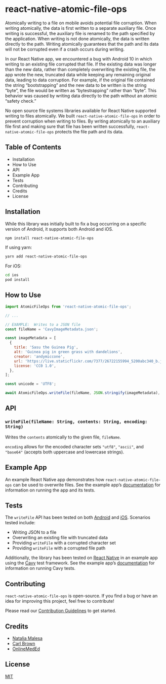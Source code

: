 # react-native-atomic-file-ops

Atomically writing to a file on mobile avoids potential file corruption. When writing atomically, the data is first written to a separate auxiliary file. Once writing is successful, the auxiliary file is renamed to the path specified by the application. When writing is not done atomically, the data is written directly to the path. Writing atomically guarantees that the path and its data will not be corrupted even if a crash occurs during writing.

In our React Native app, we encountered a bug with Android 10 in which writing to an existing file corrupted that file. If the existing data was longer than the new data, rather than completely overwriting the existing file, the app wrote the new, truncated data while keeping any remaining original data, leading to data corruption. For example, if the original file contained the string “bootstrapping” and the new data to be written is the string “byte”, the file would be written as “bytestrapping” rather than “byte”. This behavior was caused by writing data directly to the path without an atomic “safety check.”

No open source file systems libraries available for React Native supported writing to files atomically. We built `react-native-atomic-file-ops` in order to prevent corruption when writing to files. By writing atomically to an auxiliary file first and making sure that file has been written successfully, `react-native-atomic-file-ops` protects the file path and its data.

## Table of Contents

- Installation
- How to Use
- API
- Example App
- Tests
- Contributing
- Credits
- License

## Installation

While this library was initially built to fix a bug occurring on a specific version of Android, it supports both Android and iOS.

```sh
npm install react-native-atomic-file-ops
```

If using yarn:

```sh
yarn add react-native-atomic-file-ops
```

For iOS:

```sh
cd ios
pod install
```

## How to Use

```javascript
import AtomicFileOps from 'react-native-atomic-file-ops';

// ...

// EXAMPLE:  Writes to a JSON file
const fileName = 'CavyImageMetadata.json';

const imageMetadata = [
  {
    title: 'Sasu the Guinea Pig',
    alt: 'Guinea pig in green grass with dandelions',
    creator: 'andymiccone',
    url: 'https://live.staticflickr.com/7377/26722155994_5200abc340_b.jpg',
    license: 'CC0 1.0',
  },
];

const unicode = 'UTF8';

await AtomicFileOps.writeFile(fileName, JSON.stringify(imageMetadata), unicode);
```

## API

### `writeFile(fileName: String, contents: String, encoding: String)`

Writes the `contents` atomically to the given file, `fileName`.

`encoding` allows for the encoded character sets `"utf8"`, `"ascii"`, and `"base64"` (accepts both uppercase and lowercase strings).

## Example App

An example React Native app demonstrates how `react-native-atomic-file-ops` can be used to overwrite files. See the example app’s [documentation](https://github.com/nmalesa/react-native-atomic-file-ops/blob/main/example/README.md) for information on running the app and its tests.

## Tests

The `writeFile` API has been tested on both [Android](https://github.com/nmalesa/react-native-atomic-file-ops/blob/main/android/src/androidTest/java/com/reactnativeatomicfileops/AtomicFileOpsModuleTests.java) and [iOS](https://github.com/nmalesa/react-native-atomic-file-ops/blob/main/ios/AtomicFileOperations/AtomicFileOperationsTests/AtomicFileOperationsTests.swift). Scenarios tested include:

- Writing JSON to a file
- Overwriting an existing file with truncated data
- Providing `writeFile` with a corrupted character set
- Providing `writeFile` with a corrupted file path

Additionally, the library has been tested on [React Native](https://github.com/nmalesa/react-native-atomic-file-ops-example/blob/main/example/specs/atomicFileWritingSpec.js) in an example app using the [Cavy](https://cavy.app/) test framework. See the example app’s [documentation](https://github.com/nmalesa/react-native-atomic-file-ops/blob/main/example/README.md) for information on running Cavy tests.

## Contributing

`react-native-atomic-file-ops` is open-source. If you find a bug or have an idea for improving this project, feel free to contribute!

Please read our [Contribution Guidelines](https://github.com/nmalesa/react-native-atomic-file-ops/blob/main/CONTRIBUTING.md) to get started.

## Credits

- [Natalia Malesa](https://github.com/nmalesa)
- [Carl Brown](https://github.com/carlbrown)
- [OnlineMedEd](https://github.com/onlinemeded/react-native-atomic-file-ops)

## License

[MIT](https://github.com/nmalesa/react-native-atomic-file-ops/blob/main/LICENSE)
